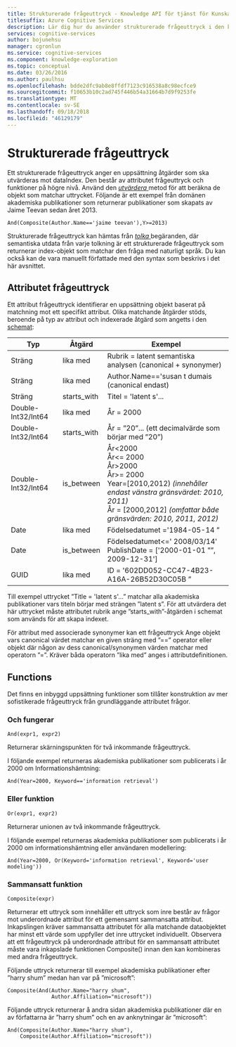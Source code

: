 ```yaml
---
title: Strukturerade frågeuttryck - Knowledge API för tjänst för Kunskapsutveckling
titlesuffix: Azure Cognitive Services
description: Lär dig hur du använder strukturerade frågeuttryck i den kunskap utforskning Service (KES) API.
services: cognitive-services
author: bojunehsu
manager: cgronlun
ms.service: cognitive-services
ms.component: knowledge-exploration
ms.topic: conceptual
ms.date: 03/26/2016
ms.author: paulhsu
ms.openlocfilehash: bdde2dfc9ab8e8ffdf7123c916538a8c98ecfce9
ms.sourcegitcommit: f10653b10c2ad745f446b54a31664b7d9f9253fe
ms.translationtype: MT
ms.contentlocale: sv-SE
ms.lasthandoff: 09/18/2018
ms.locfileid: "46129179"
---
```

# <a name="structured-query-expression"></a>Strukturerade frågeuttryck

Ett strukturerade frågeuttryck anger en uppsättning åtgärder som ska utvärderas mot dataIndex.  Den består av attributet frågeuttryck och funktioner på högre nivå.  Använd den [ *utvärdera* ](evaluateMethod.md) metod för att beräkna de objekt som matchar uttrycket.  Följande är ett exempel från domänen akademiska publikationer som returnerar publikationer som skapats av Jaime Teevan sedan året 2013.

`And(Composite(Author.Name=='jaime teevan'),Y>=2013)`

Strukturerade frågeuttryck kan hämtas från [ *tolka* ](interpretMethod.md) begäranden, där semantiska utdata från varje tolkning är ett strukturerade frågeuttryck som returnerar index-objekt som matchar den fråga med naturligt språk.  Du kan också kan de vara manuellt författade med den syntax som beskrivs i det här avsnittet.

## <a name="attribute-query-expression"></a>Attributet frågeuttryck

Ett attribut frågeuttryck identifierar en uppsättning objekt baserat på matchning mot ett specifikt attribut.  Olika matchande åtgärder stöds, beroende på typ av attribut och indexerade åtgärd som angetts i den [schemat](SchemaFormat.md):

| Typ | Åtgärd | Exempel |
|------|-------------|------------|
| Sträng | lika med | Rubrik = latent semantiska analysen (canonical + synonymer) |
| Sträng | lika med | Author.Name=='susan t dumais (canonical endast)|
| Sträng | starts_with | Titel = 'latent s'... |
| Double-Int32/Int64 | lika med | År = 2000 |
| Double-Int32/Int64 | starts_with | År = ”20”... (ett decimalvärde som börjar med ”20”) |
| Double-Int32/Int64 | is_between | År&lt;2000 <br/> År&lt;= 2000 <br/> År&gt;2000 <br/> År&gt;= 2000 <br/> Year=[2010,2012) *(innehåller endast vänstra gränsvärdet: 2010, 2011)* <br/> År = [2000,2012] *(omfattar både gränsvärden: 2010, 2011, 2012)* |
| Date | lika med | Födelsedatumet ='1984-05-14 ” |
| Date | is_between | Födelsedatumet&lt;=' 2008/03/14' <br/> PublishDate = ['2000-01-01 ””, 2009-12-31'] |
| GUID | lika med | ID = '602DD052-CC47-4B23-A16A-26B52D30C05B ” |


Till exempel uttrycket ”Title = 'latent s'...” matchar alla akademiska publikationer vars titeln börjar med strängen ”latent s”.  För att utvärdera det här uttrycket måste attributet rubrik ange ”starts_with”-åtgärden i schemat som används för att skapa indexet.

För attribut med associerade synonymer kan ett frågeuttryck Ange objekt vars canonical värdet matchar en given sträng med ”==” operator eller objekt där någon av dess canonical/synonymen värden matchar med operatorn ”=”.  Kräver båda operatorn ”lika med” anges i attributdefinitionen.


## <a name="functions"></a>Functions

Det finns en inbyggd uppsättning funktioner som tillåter konstruktion av mer sofistikerade frågeuttryck från grundläggande attributet frågor.

### <a name="and-function"></a>Och fungerar

`And(expr1, expr2)`

Returnerar skärningspunkten för två inkommande frågeuttryck.

I följande exempel returneras akademiska publikationer som publicerats i år 2000 om Informationshämtning:

`And(Year=2000, Keyword=='information retrieval')`

### <a name="or-function"></a>Eller funktion

`Or(expr1, expr2)`

Returnerar unionen av två inkommande frågeuttryck.

I följande exempel returneras akademiska publikationer som publicerats i år 2000 om informationshämtning eller användaren modellering:

`And(Year=2000, Or(Keyword='information retrieval', Keyword='user modeling'))`

### <a name="composite-function"></a>Sammansatt funktion

`Composite(expr)`

Returnerar ett uttryck som innehåller ett uttryck som inre består av frågor mot underordnade attribut för ett gemensamt sammansatta attribut.  Inkapslingen kräver sammansatta attributet för alla matchande dataobjektet har minst ett värde som uppfyller det inre uttrycket individuellt.  Observera att ett frågeuttryck på underordnade attribut för en sammansatt attributet måste vara inkapslade funktionen Composite() innan den kan kombineras med andra frågeuttryck.

Följande uttryck returnerar till exempel akademiska publikationer efter ”harry shum” medan han var på ”microsoft”:

```
Composite(And(Author.Name="harry shum", 
              Author.Affiliation="microsoft"))
```

Följande uttryck returnerar å andra sidan akademiska publikationer där en av författarna är ”harry shum” och en av anknytningar är ”microsoft”:

```
And(Composite(Author.Name="harry shum"), 
    Composite(Author.Affiliation="microsoft"))
```
